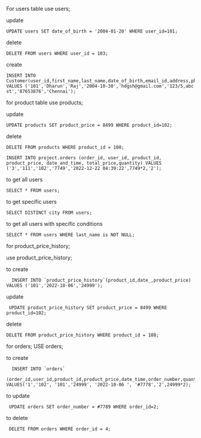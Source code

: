 For users table
use users;

update

```
UPDATE users SET date_of_birth = '2004-01-20' WHERE user_id=101;
```

delete
```
DELETE FROM users WHERE user_id = 103;
```

create
```
INSERT INTO Customer(user_id,first_name,last_name,date_of_birth,email_id,address,phone_number,City) VALUES ('101','Dharun','Raj','2004-10-30','hdgsh@gmail.com','123/5,abc st','87653876','Chennai');
```

for product table 
use products;

update
```
UPDATE products SET product_price = 8499 WHERE product_id=102;
```

delete
```
DELETE FROM products WHERE product_id = 108;
```

```
INSERT INTO project.orders (order_id, user_id, product_id, product_price, date_and_time, total_price,quantity) VALUES ('3','111','102','7749','2022-12-22 04:39:22',7749*2,'2');
```


 to get all users 
```
SELECT * FROM users;
```
to get specific users 
```
SELECT DISTINCT city FROM users;
```
to get all users with specific conditions 
```
SELECT * FROM users WHERE last_name is NOT NULL;
```
for product_price_history;

use product_price_history;

to create
```
  INSERT INTO `product_price_history`(product_id,date_,product_price) VALUES ('101','2022-10-06','24999');
```
update
```
 UPDATE product_price_history SET product_price = 8499 WHERE product_id=102;
 ```
 delete
 ```
 DELETE FROM product_price_history WHERE product_id = 108;
 ```
 for orders;
  USE orders;
  
  to create
  ```
    INSERT INTO `orders`
      (order_id,user_id,product_id,product_price,date_time,order_number,quantity,total_price) VALUES('1','102', '101','24999', '2022-10-06 ', '#7778','2',24999*2);
  ```
  to update
  ```
   UPDATE orders SET order_number = #7789 WHERE order_id=2;
  ```
  to delete
  ```
   DELETE FROM orders WHERE order_id = 4;
  ```
  
  
